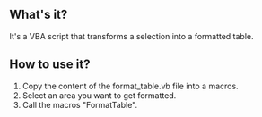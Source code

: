 What's it?
-------------

It's a VBA script that transforms a selection into a formatted table.

How to use it?
-------------

1. Copy the content of the format_table.vb file into a macros.
2. Select an area you want to get formatted.
3. Call the macros "FormatTable".
